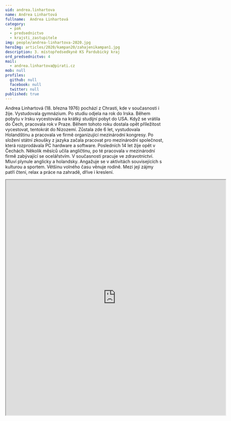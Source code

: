 ```yaml
---
uid: andrea.linhartova
name: Andrea Linhartová
fullname:  Andrea Linhartová
category:
  - pak
  - predsednictvo
  - krajsti_zastupitele
img: people/andrea-linhartova-2020.jpg
heroImg: articles/2020/kampan20/zahajenikampan1.jpg
description: 3. místopředsedkyně KS Pardubický kraj
ord_predsednictvo: 4
mail:
  - andrea.linhartova@pirati.cz
mob: null
profiles:
  github: null
  facebook: null
  twitter: null
published: true
---
```

Andrea Linhartová (18. března 1976) pochází z Chrasti, kde v současnosti i žije. Vystudovala gymnázium. Po studiu odjela na rok do Irska. Během pobytu v Irsku vycestovala na krátký studijní pobyt do USA. Když se vrátila do Čech, pracovala rok v Praze. Během tohoto roku dostala opět příležitost vycestovat, tentokrát do Nizozemí. Zůstala zde 6 let, vystudovala Holandštinu a pracovala ve firmě organizující mezinárodní kongresy. Po složení státní zkoušky z jazyka začala pracovat pro mezinárodní společnost, která rozprodávala PC hardware a software. Posledních 14 let žije opět v Čechách. Několik měsíců učila angličtinu, po té pracovala v mezinárodní firmě zabývající se ocelářstvím. V současnosti pracuje ve zdravotnictví. Mluví plynule anglicky a holandsky. Angažuje se v aktivitách souvisejících s kulturou a sportem. Většinu volného času věnuje rodině. Mezi její zájmy patří čtení, relax a práce na zahradě, dříve i kreslení.

<iframe width="700" height="750" src="https://mrak.pirati.cz/apps/calendar/embed/oc5HFTXkCqHfpaiA"></iframe>
